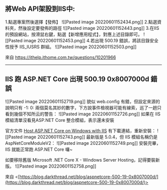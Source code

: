 ## 將Web API架設到IIS中:

1.點選專案然後選擇【發佈】
![[Pasted image 20220601152434.png]]
2.點選資料夾，然後設定要發佈的路徑
![[Pasted image 20220601152443.png]]
3.在IIS的預設網站，按滑鼠右鍵，點選【新增應用程式】，對應上述目錄即可。
![[Pasted image 20220601152453.png]]
4.若出現 500.19 錯誤，將該目錄安全性授予 IIS_IUSRS 群組。
![[Pasted image 20220601152503.png]]

來自 https://ithelp.ithome.com.tw/questions/10201966

------
## IIS 跑 ASP.NET Core 出現 500.19 0x8007000d 錯誤

![[Pasted image 20220601152719.png]]
貌似 web.config 有錯，但設定來源的說明只有 -1: 0: 兩個莫名其妙的數字，下方說事件檢視器可能有線索，巡了一趟只看到幾個不知所云的警告：
![[Pasted image 20220601152726.png]]
如果在 IIS 模組清單沒看見ASP.NET Core 整合模組，表示還未安裝

官方文件 [Host ASP.NET Core on Windows with IIS](https://docs.microsoft.com/zh-tw/aspnet/core/host-and-deploy/iis/?view=aspnetcore-5.0&WT.mc_id=DOP-MVP-37580) 有下載連結，重新安裝：
![[Pasted image 20220601152743.png]]
最新版是 5.0.4，但 IIS 模組名稱仍是 AspNetCoreModuleV2：
![[Pasted image 20220601152749.png]]
安裝完畢，IIS 就能正常跑 ASP.NET Core 囉~

如要移除舊版 Microsoft .NET Core X - Windows Server Hosting，記得要裝新版。
![[Pasted image 20220601152758.png]]

來自 <[https://blog.darkthread.net/blog/aspnetcore-500-19-0x8007000d/](https://blog.darkthread.net/blog/aspnetcore-500-19-0x8007000d/)>

